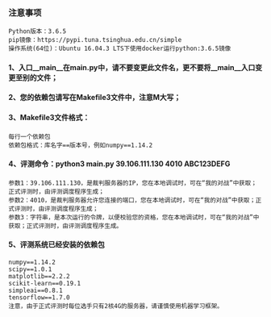 ### 注意事项
```
Python版本：3.6.5
pip镜像：https://pypi.tuna.tsinghua.edu.cn/simple
操作系统(64位)：Ubuntu 16.04.3 LTS下使用docker运行python:3.6.5镜像
```
#### 1、入口__main__在main.py中，请不要变更此文件名，更不要将__main__入口变更至别的文件；
#### 2、您的依赖包请写在Makefile3文件中，注意M大写；
#### 3、Makefile3文件格式：
```
每行一个依赖包
依赖包格式：库名字==版本号，例如numpy==1.14.2
```
#### 4、评测命令：python3 main.py 39.106.111.130 4010 ABC123DEFG
```
参数1：39.106.111.130，是裁判服务器的IP，您在本地调试时，可在“我的对战”中获取；正式评测时，由评测调度程序生成；
参数2：4010，是裁判服务器允许您连接的端口，您在本地调试时，可在“我的对战”中获取；正式评测时，由评测调度程序生成；
参数3：字符串，是本次运行的令牌，以便校验您的资格，您在本地调试时，可在“我的对战”中获取；正式评测时，由评测调度程序生成。
```
#### 5、评测系统已经安装的依赖包
```
numpy==1.14.2
scipy==1.0.1
matplotlib==2.2.2
scikit-learn==0.19.1
simpleai==0.8.1
tensorflow==1.7.0
注意，由于正式评测时每位选手只有2核4G的服务器，请谨慎使用机器学习框架。
```